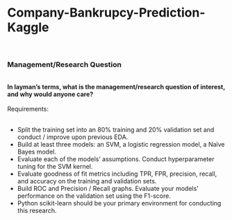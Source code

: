# Company-Bankrupcy-Prediction-Kaggle
<br>
<h3>Management/Research Question</h3>
<br>
<strong>In layman’s terms, what is the management/research question of interest, and why would anyone care?</strong>
<br>
<br>
Requirements:
<br>
<br>
<ul>
<li>Split the training set into an 80% training and 20% validation set and conduct / improve upon previous EDA. </li>
<li>Build at least three models: an SVM, a logistic regression model, a Naïve Bayes model.</li>
<li>Evaluate each of the models’ assumptions. Conduct hyperparameter tuning for the SVM kernel.</li>
<li>Evaluate goodness of fit metrics including TPR, FPR, precision, recall, and accuracy on the training and validation sets.</li>
<li>Build ROC and Precision / Recall graphs. Evaluate your models' performance on the validation set using the F1-score.</li>
<li>Python scikit-learn should be your primary environment for conducting this research.</li>
</ul>
